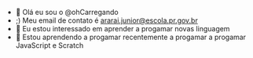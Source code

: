 - 👋 Olá eu sou o @ohCarregando
- ;) Meu email de contato é ararai.junior@escola.pr.gov.br
- 👀 Eu estou interessado em aprender a progamar novas linguagem
- 🌱 Estou aprendendo a progamar recentemente a progamar a progamar JavaScript e Scratch

